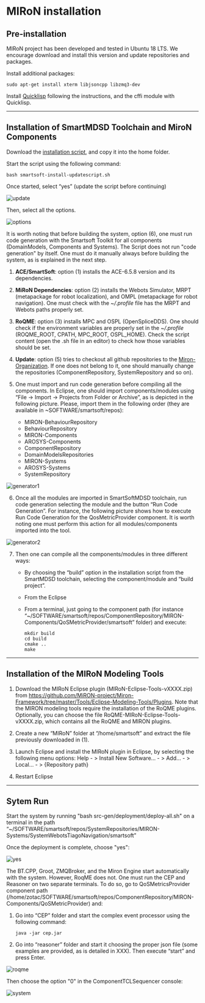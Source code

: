 # MIRoN installation

## Pre-installation

MIRoN project has been developed and tested in Ubuntu 18 LTS. We encourage download and install this version and update repositories and packages.

Install additional packages: 

```
sudo apt-get install xterm libjsoncpp libzmq3-dev
```

Install [Quicklisp](https://www.quicklisp.org/beta/) following the instructions, and the cffi module with Quicklisp.

---
## Installation of SmartMDSD Toolchain and MiroN Components


Download the [installation script](https://github.com/MiRON-project/UtilityRepository/blob/master/smartsoft-install-updatescript.sh), and copy it into the home folder.

Start the script using the following command:

```
bash smartsoft-install-updatescript.sh 
```

Once started, select “yes” (update the script before continuing) 

![update](images/update.png "Update Menu")

Then, select all the options. 

![options](images/options.png "Options Menu")

It is worth noting that before building the system, option (6), one must run code generation with the Smartsoft Toolkit for all components (DomainModels, Components and Systems). The Script does not run "code generation" by itself. One must do it manually always before building the system, as is explained in the next step.


1. **ACE/SmartSoft**: option (1) installs the ACE-6.5.8 version and its dependencies.
2. **MiRoN Dependencies**: option (2) installs the Webots Simulator, MRPT (metapackage for robot localization), and OMPL (metapackage for robot navigation). One must check with the _~/.profile_ file has the MRPT and Webots paths properly set.
3. **RoQME**: option (3) installs MPC and OSPL (OpenSpliceDDS). One should check if the environment variables are properly set in the _~/.profile_ (ROQME_ROOT, CPATH, MPC_ROOT, OSPL_HOME). Check the script content (open the .sh file in an editor) to check how those variables should be set.
4. **Update**: option (5) tries to checkout all github repositories to the [Miron-Organization](https://github.com/MiRON-project). If one does not belong to it, one should manually change the repositories (ComponentRepository, SystemRepository and so on).
5. One must import and run code generation before compiling all the components. In Eclipse, one should import components/modules using “File -> Import -> Projects from Folder or Archive”, as is depicted in the following picture. Please,  import them in the following order (they are available in ~SOFTWARE/smartsoft/repos):

   * MIRON-BehaviourRepository
   * BehaviourRepository
   * MIRON-Components
   * AROSYS-Components
   * ComponentRepository
   * DomainModelsRepositories
   * MIRON-Systems
   * AROSYS-Systems
   * SystemRepository

![generator1](images/generator1.png "Import Repositories")

6. Once all the modules are imported in SmartSoftMDSD toolchain, run code generation selecting the module and the button “Run Code Generation”. For instance, the following picture shows how to execute Run Code Generation for the QosMetricProvider component. It is worth noting one must perform this action for all modules/components imported into the tool. 

![generator2](images/generator2.png "Code Generator")

7. Then one can compile all the components/modules in three different ways:
    * By choosing the “build” option in the installation script from the SmartMDSD toolchain, selecting the component/module and “build project”.
    * From the Eclipse
    * From a terminal, just going to the component path (for instance “~/SOFTWARE/smartsoft/repos/ComponentRepository/MIRON-Components/QoSMetricProvider/smartsoft” folder) and execute:

      ```
      mkdir build
      cd build
      cmake ..
      make
      ```

---
## Installation of the MIRoN Modeling Tools

1. Download the MIRoN Eclipse plugin (MIRoN-Eclipse-Tools-vXXXX.zip) from
https://github.com/MiRON-project/Miron-Framework/tree/master/Tools/Eclipse-Modeling-Tools/Plugins. Note that the MIRON modeling tools require the installation of the RoQME plugins. Optionally, you can choose the file RoQME-MIRoN-Eclipse-Tools-vXXXX.zip, which contains all the RoQME and MIRON plugins.

2. Create a new “MIRoN” folder at “/home/smartsoft” and extract the file previously downloaded in (1).

3. Launch Eclipse and install the MIRoN plugin in Eclipse, by selecting the following menu options:
Help - > Install New Software… - > Add… - > Local… - > {Repository path}

4. Restart Eclipse 

---
## Sytem Run

Start the system by running "bash src-gen/deployment/deploy-all.sh" on a terminal in the path “~/SOFTWARE/smartsoft/repos/SystemRepositories/MIRON-Systems/SystemWebotsTiagoNavigation/smartsoft”

Once the deployment is complete, choose "yes":

![yes](images/yes.png "Start System")
    
The BT.CPP, Groot, ZMQBroker, and the Miron Engine start automatically with the system. However, RoqME does not. One must run the CEP and Reasoner on two separate terminals. To do so, go to QoSMetricsProvider component path (/home/zotac/SOFTWARE/smartsoft/repos/ComponentRepository/MIRON-Components/QoSMetricProvider) and:

1. Go into “CEP” folder and start the complex event processor using the following command:
   ```
   java -jar cep.jar 
   ```
2. Go into “reasoner” folder and start it choosing the proper json file (some examples are provided, as is detailed  in XXX). Then execute “start” and press Enter.

![roqme](images/roqme.png "Start Roqme")

Then choose the option "0" in the ComponentTCLSequencer console:

![system](images/system.png "Start System 2")

